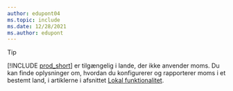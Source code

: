 ```yaml
---
author: edupont04
ms.topic: include
ms.date: 12/28/2021
ms.author: edupont
---
```

> [!TIP]
> [!INCLUDE [prod_short](prod_short.md)] er tilgængelig i lande, der ikke anvender moms. Du kan finde oplysninger om, hvordan du konfigurerer og rapporterer moms i et bestemt land, i artiklerne i afsnittet [Lokal funktionalitet](../about-localization.md).  
